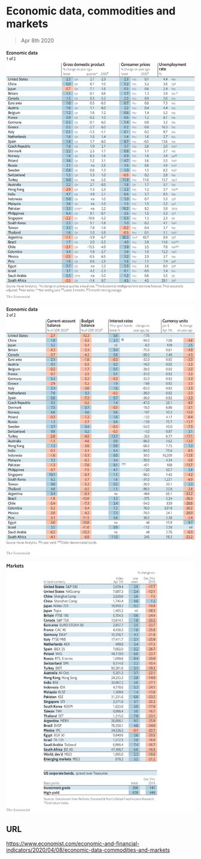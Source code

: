 # Economic data, commodities and markets

> Apr 8th 2020



![](./images/20200411_INT101.png)



![](./images/20200411_INT102.png)



![](./images/20200411_INT201.png)

## URL

https://www.economist.com/economic-and-financial-indicators/2020/04/08/economic-data-commodities-and-markets
